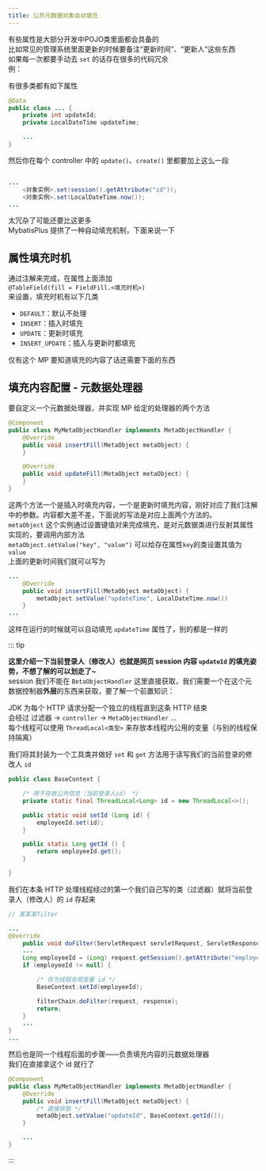 ```yaml
---
title: 公共元数据对象自动填充
---
```


有些属性是大部分开发中POJO类里面都会具备的  
比如常见的管理系统里面更新的时候要备注“更新时间”、“更新人”这些东西  
如果每一次都要手动去 `set` 的话存在很多的代码冗余  
例：  

有很多类都有如下属性  

```java
@Data
public class ... {
    private int updateId;
    private LocalDateTime updateTime;

    ...
}
```

然后你在每个 controller 中的 `update()`、`create()` 里都要加上这么一段  

```java

...
    <对象实例>.set(session().getAttribute("id"));
    <对象实例>.set(LocalDateTime.now());
...

```

太冗杂了可能还要比这更多  
MybatisPlus 提供了一种自动填充机制，下面来说一下  

## 属性填充时机

通过注解来完成，在属性上面添加  
`@TableField(fill = FieldFill.<填充时机>)`    
来设置，填充时机有以下几类  

- `DEFAULT`：默认不处理
- `INSERT`：插入时填充
- `UPDATE`：更新时填充
- `INSERT_UPDATE`：插入与更新时都填充

仅有这个 MP 要知道填充的内容了话还需要下面的东西  

## 填充内容配置 - 元数据处理器

要自定义一个元数据处理器，并实现 MP 给定的处理器的两个方法  

```java
@Component
public class MyMetaObjectHandler implements MetaObjectHandler {
    @Override
    public void insertFill(MetaObject metaObject) {
    }

    @Override
    public void updateFill(MetaObject metaObject) {
    }
}
```

这两个方法一个是插入时填充内容，一个是更新时填充内容，刚好对应了我们注解中的参数。内容都大差不差，下面说的写法是对应上面两个方法的。  
`metaObject` 这个实例通过设置键值对来完成填充，是对元数据类进行反射其属性实现的，要调用内部方法  
`metaObject.setValue("key", "value")` 可以给存在属性`key`的类设置其值为`value`   
上面的更新时间我们就可以写为  

```java
...
    @Override
    public void insertFill(MetaObject metaObject) {
        metaObject.setValue("updateTime", LocalDateTime.now())
    }
...
```  

这样在运行的时候就可以自动填充 `updateTime` 属性了，别的都是一样的  

::: tip

**这里介绍一下当前登录人（修改人）也就是网页 session 内容 `updateId` 的填充姿势，不想了解的可以划走了~**  
session 我们不能在 `BetaObjectHandler` 这里直接获取，我们需要一个在这个元数据控制器**外层**的东西来获取，要了解一个前置知识：  
  
JDK 为每个 HTTP 请求分配一个独立的线程直到这条 HTTP 结束  
会经过 过滤器 $\rightarrow$ `controller` $\rightarrow$ `MetaObjectHandler` ...    
每个线程可以使用 `ThreadLocal<类型>` 来存放本线程内公用的变量（与别的线程保持隔离）  
  
我们将其封装为一个工具类并做好 `set` 和 `get` 方法用于读写我们的当前登录的修改人 `id`    

```java
public class BaseContext {

    /* 用于存放公共信息（当前登录人id） */
    private static final ThreadLocal<Long> id = new ThreadLocal<>();

    public static void setId (Long id) {
        employeeId.set(id);
    }

    public static Long getId () {
        return employeeId.get();
    }

}
```

我们在本条 HTTP 处理线程经过的第一个我们自己写的类（过滤器）就将当前登录人（修改人）的 `id` 存起来  

```java
// 某某某filter

...
@Override
    public void doFilter(ServletRequest servletRequest, ServletResponse servletResponse, FilterChain filterChain) throws IOException, ServletException {
    ...
    Long employeeId = (Long) request.getSession().getAttribute("employee_id");
    if (employeeId != null) {

        /* 存为线程全局变量 id */
        BaseContext.setId(employeeId);

        filterChain.doFilter(request, response);
        return;
    }
    ...
}
...
```

然后也是同一个线程后面的步骤——负责填充内容的元数据处理器  
我们在直接拿这个 id 就行了  

```java
@Component
public class MyMetaObjectHandler implements MetaObjectHandler {
    @Override
    public void insertFill(MetaObject metaObject) {
        /* 直接获取 */
        metaObject.setValue("updateId", BaseContext.getId());
    }

    ...
}
```


:::